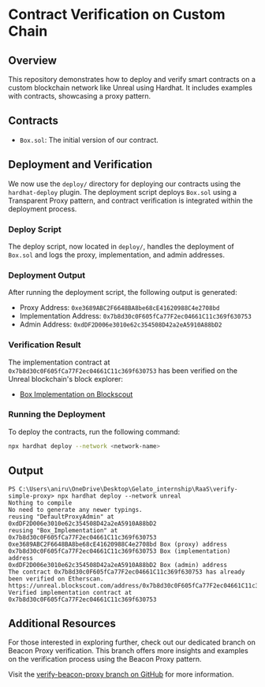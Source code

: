 # Contract Verification on Custom Chain

## Overview

This repository demonstrates how to deploy and verify smart contracts on a custom blockchain network like Unreal using Hardhat. It includes examples with contracts, showcasing a proxy pattern.

## Contracts

- `Box.sol`: The initial version of our contract.

## Deployment and Verification

We now use the `deploy/` directory for deploying our contracts using the `hardhat-deploy` plugin. The deployment script deploys `Box.sol` using a Transparent Proxy pattern, and contract verification is integrated within the deployment process.

### Deploy Script

The deploy script, now located in `deploy/`, handles the deployment of `Box.sol` and logs the proxy, implementation, and admin addresses.

### Deployment Output

After running the deployment script, the following output is generated:

- Proxy Address: `0xe3689ABC2F6648BA8be68cE41620988C4e2708bd`
- Implementation Address: `0x7b8d30c0F605fCa77F2ec04661C11c369f630753`
- Admin Address: `0xdDF2D006e3010e62c354508D42a2eA5910A88bD2`

### Verification Result

The implementation contract at `0x7b8d30c0F605fCa77F2ec04661C11c369f630753` has been verified on the Unreal blockchain's block explorer:

- [Box Implementation on Blockscout](https://unreal.blockscout.com/address/0x7b8d30c0F605fCa77F2ec04661C11c369f630753#code)

### Running the Deployment

To deploy the contracts, run the following command:

```bash
npx hardhat deploy --network <network-name>
```

## Output

```
PS C:\Users\aniru\OneDrive\Desktop\Gelato_internship\RaaS\verify-simple-proxy> npx hardhat deploy --network unreal
Nothing to compile
No need to generate any newer typings.
reusing "DefaultProxyAdmin" at 0xdDF2D006e3010e62c354508D42a2eA5910A88bD2
reusing "Box_Implementation" at 0x7b8d30c0F605fCa77F2ec04661C11c369f630753
0xe3689ABC2F6648BA8be68cE41620988C4e2708bd Box (proxy) address
0x7b8d30c0F605fCa77F2ec04661C11c369f630753 Box (implementation) address
0xdDF2D006e3010e62c354508D42a2eA5910A88bD2 Box (admin) address
The contract 0x7b8d30c0F605fCa77F2ec04661C11c369f630753 has already been verified on Etherscan.
https://unreal.blockscout.com/address/0x7b8d30c0F605fCa77F2ec04661C11c369f630753#code
Verified implementation contract at 0x7b8d30c0F605fCa77F2ec04661C11c369f630753
```

## Additional Resources

For those interested in exploring further, check out our dedicated branch on Beacon Proxy verification. This branch offers more insights and examples on the verification process using the Beacon Proxy pattern.

Visit the [verify-beacon-proxy branch on GitHub](https://github.com/gelatodigital/verify-simple-proxy/tree/verify-beacon-proxy) for more information.
